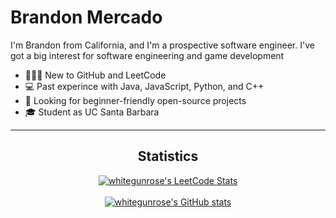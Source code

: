 # Brandon Mercado

I'm Brandon from California, and I'm a prospective software engineer. I've got a big interest for software engineering and game development 


- 👨🏻‍🎓 New to GitHub and LeetCode
- 💻 Past experince with Java, JavaScript, Python, and C++
- 🔎 Looking for beginner-friendly open-source projects
- 🎓 Student as UC Santa Barbara

-----
<div align=center id=stats>
<h2>Statistics</h2>

[![whitegunrose's LeetCode Stats](https://leetcode-stats.vercel.app/api?username=whitegunrose&theme=Dark)](https://github.com/JeremyTsaii/leetcode-stats) <br> <br>  [![whitegunrose's GitHub stats](https://github-readme-stats.vercel.app/api?username=whitegunrose&theme=dark)](https://github.com/whitegunrose/github-readme-stats)  

</div>
<!-- -
- 👀 I’m interested in game developement and software engineering
- 🌱 I’m currently learning python and c++
- 💞️ I’m looking to collaborate on ...
- 📫 How to reach me ... --->

<!---
whitegunrose/whitegunrose is a ✨ special ✨ repository because its `README.md` (this file) appears on your GitHub profile.
You can click the Preview link to take a look at your changes.
--->
